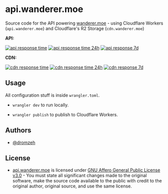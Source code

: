 # api.wanderer.moe

Source code for the API powering [wanderer.moe](https://wanderer.moe) - using Cloudflare Workers (`api.wanderer.moe`) and Cloudflare's R2 Storage (`cdn.wanderer.moe`)

**API:**

[![api response time](https://img.shields.io/endpoint?url=https%3A%2F%2Fraw.githubusercontent.com%2Fdromzeh%2Fstatus.wanderer.moe%2FHEAD%2Fapi%2Fapi%2Fresponse-time.json)](https://status.wanderer.moe/history/api)
[![api response time 24h](https://img.shields.io/endpoint?url=https%3A%2F%2Fraw.githubusercontent.com%2Fdromzeh%2Fstatus.wanderer.moe%2FHEAD%2Fapi%2Fapi%2Fresponse-time-day.json)](https://status.wanderer.moe/history/api)
[![api response 7d](https://img.shields.io/endpoint?url=https%3A%2F%2Fraw.githubusercontent.com%2Fdromzeh%2Fstatus.wanderer.moe%2FHEAD%2Fapi%2Fapi%2Fresponse-time-week.json)](https://status.wanderer.moe/history/api)

**CDN:**

[![cdn response time](https://img.shields.io/endpoint?url=https%3A%2F%2Fraw.githubusercontent.com%2Fdromzeh%2Fstatus.wanderer.moe%2FHEAD%2Fapi%2Fcdn%2Fresponse-time.json)](https://status.wanderer.moe/history/cdn)
[![cdn response time 24h](https://img.shields.io/endpoint?url=https%3A%2F%2Fraw.githubusercontent.com%2Fdromzeh%2Fstatus.wanderer.moe%2FHEAD%2Fapi%2Fcdn%2Fresponse-time-day.json)](https://status.wanderer.moe/history/cdn)
[![cdn response 7d](https://img.shields.io/endpoint?url=https%3A%2F%2Fraw.githubusercontent.com%2Fdromzeh%2Fstatus.wanderer.moe%2FHEAD%2Fapi%2Fcdn%2Fresponse-time-week.json)](https://status.wanderer.moe/history/cdn)

## Usage

All configuration stuff is inside `wrangler.toml`.

- `wrangler dev` to run locally.

- `wrangler publish` to publish to Cloudflare Workers.

## Authors

- [@dromzeh](https://github.com/dromzeh)

## License

- [api.wanderer.moe](https://api.wanderer.moe) is licensed under [GNU Affero General Public License v3.0](LICENSE) - You must state all significant changes made to the original software, make the source code available to the public with credit to the original author, original source, and use the same license.
